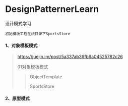 # DesignPatternerLearn
设计模式学习

~~~
初始模板工程在根目录下SportsStore
~~~
#### 1、对象模板模式 
> <https://juejin.im/post/5a337ab36fb9a04525782c26>
> 
> 01对象模板模式
> 
> >  ObjectTemplate
> > 
> >  SportsStore

#### 2、原型模式


